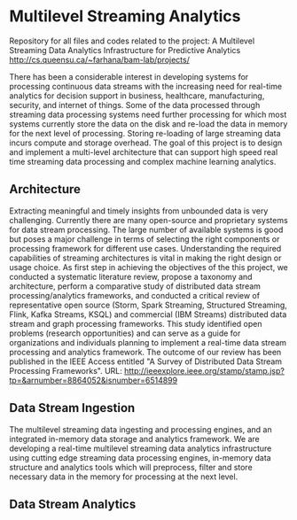 # Multilevel Streaming Analytics
Repository for all files and codes related to the project: A Multilevel Streaming Data Analytics Infrastructure for Predictive Analytics http://cs.queensu.ca/~farhana/bam-lab/projects/

There has been a considerable interest in developing systems for processing continuous data streams with the increasing need for real-time analytics for decision support in business, healthcare, manufacturing, security, and internet of things. Some of the data processed through streaming data processing systems need further processing for which most systems currently store the data on the disk and re-load the data in memory for the next level of processing. Storing re-loading of large streaming data incurs compute and storage overhead. The goal of this project is to design and implement a multi-level architecture that can support high speed real time streaming data processing and complex machine learning analytics. 
## Architecture
Extracting meaningful and timely insights from unbounded data is very challenging. Currently there are many open-source and proprietary systems for data stream processing. The large number of available systems is good but poses a major challenge in terms of selecting the right components or processing framework for different use cases. Understanding the required capabilities of streaming architectures is vital in making the right design or usage choice. As first step in achieving the objectives of the this project, we conducted a systematic literature review, propose a taxonomy and architecture, perform a comparative study of distributed data stream processing/analytics frameworks, and conducted a critical review of representative open source (Storm, Spark Streaming, Structured Streaming, Flink, Kafka Streams, KSQL) and commercial (IBM Streams) distributed data stream and graph processing frameworks. This study identified open problems (research opportunities) and can serve as a guide for organizations and individuals planning to implement a real-time data stream processing and analytics framework. The outcome of our review has been published in the IEEE Access entitled "A Survey of Distributed Data Stream Processing Frameworks". URL: http://ieeexplore.ieee.org/stamp/stamp.jsp?tp=&arnumber=8864052&isnumber=6514899
## Data Stream Ingestion
The multilevel streaming data ingesting and processing engines, and an integrated in-memory data storage and analytics framework. We are developing a real-time multilevel streaming data analytics infrastructure using cutting edge streaming data processing engines, in-memory data structure and analytics tools which will preprocess, filter and store necessary data in the memory for processing at the next level. 
## Data Stream Analytics
